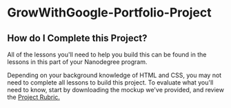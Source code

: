 # GrowWithGoogle-Portfolio-Project
## How do I Complete this Project?

<p>All of the lessons you'll need to help you build this can be found in the lessons in this part of your Nanodegree program.</p>

<p>Depending on your background knowledge of HTML and CSS, you may not need to complete all lessons to build this project. To evaluate what you'll need to know, start by downloading the mockup we've provided, and review the <a href="https://review.udacity.com/#!/rubrics/45/view">Project Rubric.</a> </p>
